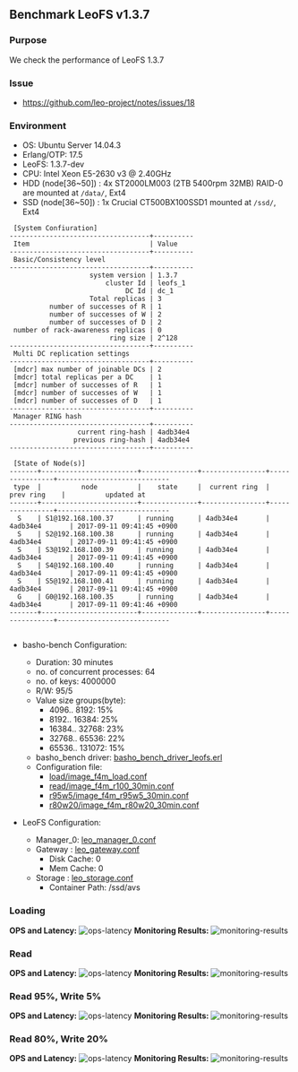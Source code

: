 ## Benchmark LeoFS v1.3.7

### Purpose
We check the performance of LeoFS 1.3.7

### Issue
* https://github.com/leo-project/notes/issues/18

### Environment

* OS: Ubuntu Server 14.04.3
* Erlang/OTP: 17.5
* LeoFS: 1.3.7-dev
* CPU: Intel Xeon E5-2630 v3 @ 2.40GHz
* HDD (node[36~50]) : 4x ST2000LM003 (2TB 5400rpm 32MB) RAID-0 are mounted at `/data/`, Ext4
* SSD (node[36~50]) : 1x Crucial CT500BX100SSD1 mounted at `/ssd/`, Ext4

```
 [System Confiuration]
-----------------------------------+----------
 Item                              | Value
-----------------------------------+----------
 Basic/Consistency level
-----------------------------------+----------
                    system version | 1.3.7
                        cluster Id | leofs_1
                             DC Id | dc_1
                    Total replicas | 3
          number of successes of R | 1
          number of successes of W | 2
          number of successes of D | 2
 number of rack-awareness replicas | 0
                         ring size | 2^128
-----------------------------------+----------
 Multi DC replication settings
-----------------------------------+----------
 [mdcr] max number of joinable DCs | 2
 [mdcr] total replicas per a DC    | 1
 [mdcr] number of successes of R   | 1
 [mdcr] number of successes of W   | 1
 [mdcr] number of successes of D   | 1
-----------------------------------+----------
 Manager RING hash
-----------------------------------+----------
                 current ring-hash | 4adb34e4
                previous ring-hash | 4adb34e4
-----------------------------------+----------

 [State of Node(s)]
-------+------------------------+--------------+----------------+----------------+----------------------------
 type  |          node          |    state     |  current ring  |   prev ring    |          updated at
-------+------------------------+--------------+----------------+----------------+----------------------------
  S    | S1@192.168.100.37      | running      | 4adb34e4       | 4adb34e4       | 2017-09-11 09:41:45 +0900
  S    | S2@192.168.100.38      | running      | 4adb34e4       | 4adb34e4       | 2017-09-11 09:41:45 +0900
  S    | S3@192.168.100.39      | running      | 4adb34e4       | 4adb34e4       | 2017-09-11 09:41:45 +0900
  S    | S4@192.168.100.40      | running      | 4adb34e4       | 4adb34e4       | 2017-09-11 09:41:45 +0900
  S    | S5@192.168.100.41      | running      | 4adb34e4       | 4adb34e4       | 2017-09-11 09:41:45 +0900
  G    | G0@192.168.100.35      | running      | 4adb34e4       | 4adb34e4       | 2017-09-11 09:41:46 +0900
-------+------------------------+--------------+----------------+----------------+----------------------------


```

* basho-bench Configuration:
    * Duration: 30 minutes
    * no. of concurrent processes: 64
    * no. of keys: 4000000
    * R/W: 95/5
    * Value size groups(byte):
        *    4096..   8192: 15%
        *    8192..  16384: 25%
        *   16384..  32768: 23%
        *   32768..  65536: 22%
        *   65536.. 131072: 15%
    * basho_bench driver: [basho_bench_driver_leofs.erl](https://github.com/leo-project/basho_bench/blob/1.4/src/basho_bench_driver_leofs.erl)
    * Configuration file: 
        * [load/image_f4m_load.conf](load/image_f4m_load.conf)
        * [read/image_f4m_r100_30min.conf](read/image_f4m_r100_30min.conf)
        * [r95w5/image_f4m_r95w5_30min.conf](r95w5/image_f4m_r95w5_30min.conf)
        * [r80w20/image_f4m_r80w20_30min.conf](r80w20/image_f4m_r80w20_30min.conf)

* LeoFS Configuration:
    * Manager_0: [leo_manager_0.conf](conf/G0/leo_manager.conf)
    * Gateway  : [leo_gateway.conf](conf/G0/leo_gateway.conf)
        * Disk Cache: 0
        * Mem Cache:  0
    * Storage  : [leo_storage.conf](conf/S0/leo_storage.conf)
        * Container Path: /ssd/avs

### Loading
**OPS and Latency:**
![ops-latency](load/summary.png)
**Monitoring Results:**
![monitoring-results](load/grafana.png)

### Read
**OPS and Latency:**
![ops-latency](read/summary.png)
**Monitoring Results:**
![monitoring-results](read/grafana.png)

### Read 95%, Write 5%
**OPS and Latency:**
![ops-latency](r95w5/summary.png)
**Monitoring Results:**
![monitoring-results](r95w5/grafana.png)

### Read 80%, Write 20%
**OPS and Latency:**
![ops-latency](r80w20/summary.png)
**Monitoring Results:**
![monitoring-results](r80w20/grafana.png)
